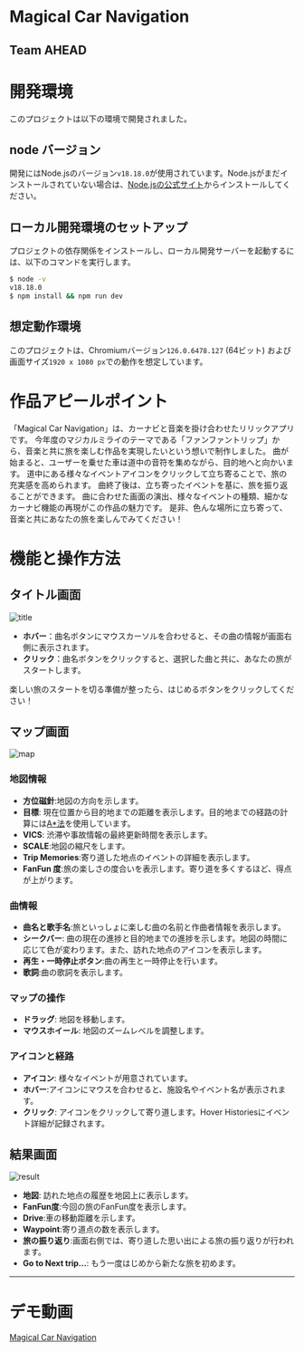 # Magical Car Navigation

**Team AHEAD**
---

# 開発環境

このプロジェクトは以下の環境で開発されました。

## node バージョン

開発にはNode.jsのバージョン`v18.18.0`が使用されています。Node.jsがまだインストールされていない場合は、[Node.jsの公式サイト](https://nodejs.org/)からインストールしてください。

## ローカル開発環境のセットアップ

プロジェクトの依存関係をインストールし、ローカル開発サーバーを起動するには、以下のコマンドを実行します。

```bash
$ node -v
v18.18.0
$ npm install && npm run dev
```

## 想定動作環境

このプロジェクトは、Chromiumバージョン`126.0.6478.127` (64ビット) および画面サイズ`1920 x 1080 px`での動作を想定しています。

# 作品アピールポイント

「Magical Car Navigation」は、カーナビと音楽を掛け合わせたリリックアプリです。
今年度のマジカルミライのテーマである「ファンファントリップ」から、音楽と共に旅を楽しむ作品を実現したいという想いで制作しました。
曲が始まると、ユーザーを乗せた車は道中の音符を集めながら、目的地へと向かいます。
道中にある様々なイベントアイコンをクリックして立ち寄ることで、旅の充実感を高められます。
曲終了後は、立ち寄ったイベントを基に、旅を振り返ることができます。
曲に合わせた画面の演出、様々なイベントの種類、細かなカーナビ機能の再現がこの作品の魅力です。
是非、色んな場所に立ち寄って、音楽と共にあなたの旅を楽しんでみてください！

# 機能と操作方法

## タイトル画面

![title](https://github.com/Bulgent/ProjectAtlas/assets/88919409/ce11b61e-5620-45a8-b937-1c4a5e8b8209)

- **ホバー**：曲名ボタンにマウスカーソルを合わせると、その曲の情報が画面右側に表示されます。
- **クリック**：曲名ボタンをクリックすると、選択した曲と共に、あなたの旅がスタートします。

楽しい旅のスタートを切る準備が整ったら、はじめるボタンをクリックしてください！

## マップ画面

![map](https://github.com/Bulgent/ProjectAtlas/assets/88919409/54ca7f39-5644-412e-849f-505d0c13f8bc)

### 地図情報
- **方位磁針**:地図の方向を示します。
- **目標**: 現在位置から目的地までの距離を表示します。目的地までの経路の計算には[A*法](https://github.com/anvaka/ngraph.path)を使用しています。
- **VICS**: 渋滞や事故情報の最終更新時間を表示します。
- **SCALE**:地図の縮尺をします。
- **Trip Memories**:寄り道した地点のイベントの詳細を表示します。
- **FanFun 度**:旅の楽しさの度合いを表示します。寄り道を多くするほど、得点が上がります。

### 曲情報
- **曲名と歌手名**:旅といっしょに楽しむ曲の名前と作曲者情報を表示します。
- **シークバー**: 曲の現在の進捗と目的地までの進捗を示します。地図の時間に応じて色が変わります。また、訪れた地点のアイコンを表示します。
- **再生・一時停止ボタン**:曲の再生と一時停止を行います。
- **歌詞**:曲の歌詞を表示します。

### マップの操作
- **ドラッグ**: 地図を移動します。
- **マウスホイール**: 地図のズームレベルを調整します。

### アイコンと経路
- **アイコン**: 様々なイベントが用意されています。
- **ホバー**:アイコンにマウスを合わせると、施設名やイベント名が表示されます。
- **クリック**: アイコンをクリックして寄り道します。Hover Historiesにイベント詳細が記録されます。

## 結果画面

![result](https://github.com/Bulgent/ProjectAtlas/assets/88919409/90c586c5-7c4e-4661-b9c8-afa99f98fa95)


- **地図**: 訪れた地点の履歴を地図上に表示します。
- **FanFun度**:今回の旅のFanFun度を表示します。
- **Drive**:車の移動距離を示します。
- **Waypoint**:寄り道点の数を表示します。
- **旅の振り返り**:画面右側では、寄り道した思い出による旅の振り返りが行われます。
- **Go to Next trip...**: もう一度はじめから新たな旅を初めます。

---

# デモ動画
[Magical Car Navigation](https://youtu.be/vfX5sz0QHfs)
